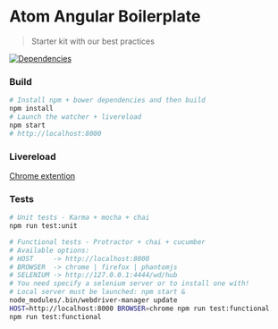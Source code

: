 # Atom Angular Boilerplate
> Starter kit with our best practices

[![Dependencies](http://img.shields.io/gemnasium/atom-angular/boilerplate.svg?style=flat)](https://gemnasium.com/atom-angular/boilerplate)

### Build

```bash
# Install npm + bower dependencies and then build
npm install
# Launch the watcher + livereload
npm start
# http://localhost:8000
```

### Livereload

[Chrome extention](https://chrome.google.com/webstore/detail/livereload/jnihajbhpnppcggbcgedagnkighmdlei)

### Tests

```bash
# Unit tests - Karma + mocha + chai
npm run test:unit

# Functional tests - Protractor + chai + cucumber
# Available options:
# HOST     -> http://localhost:8000
# BROWSER  -> chrome | firefox | phantomjs
# SELENIUM -> http://127.0.0.1:4444/wd/hub
# You need specify a selenium server or to install one with!
# Local server must be launched: npm start &
node_modules/.bin/webdriver-manager update
HOST=http://localhost:8000 BROWSER=chrome npm run test:functional
npm run test:functional
```
